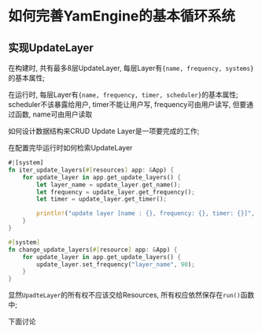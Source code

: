 # 如何完善YamEngine的基本循环系统

## 实现UpdateLayer

在构建时, 共有最多8层UpdateLayer, 每层Layer有`{name, frequency, systems}`的基本属性;

在运行时, 每层Layer有`{name, frequency, timer, scheduler}`的基本属性; scheduler不该暴露给用户, timer不能让用户写, frequency可由用户读写, 但要通过函数, name可由用户读取

如何设计数据结构来CRUD Update Layer是一项要完成的工作;

在配置完毕运行时如何检索UpdateLayer

```rust
#|[system]
fn iter_update_layers(#[resources] app: &App) {
    for update_layer in app.get_update_layers() {
        let layer_name = update_layer.get_name();
        let frequency = update_layer.get_frequency();
        let timer = update_layer.get_timer();

        println!("update layer [name : {}, frequency: {}, timer: {}]", layer_name, frequency, timer);
    }
}

#[system]
fn change_update_layers(#[resource] app: &App) {
    for update_layer in app.get_update_layers() {
        update_layer.set_frequency("layer_name", 90);
    }
}
```

显然`UpadteLayer`的所有权不应该交给Resources, 所有权应依然保存在`run()`函数中;

下面讨论